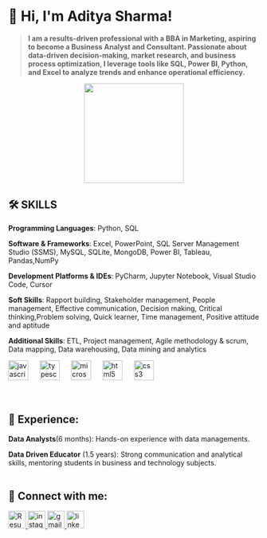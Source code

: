 # 👋 Hi, I'm Aditya Sharma!

>**I am a results-driven professional with a BBA in Marketing, aspiring to become a Business Analyst and Consultant. Passionate about data-driven decision-making, market research, and business process optimization, I leverage tools like SQL, Power BI, Python, and Excel to analyze trends and enhance operational efficiency.**
<p align="center">
<img height="200" src="https://cdn.dribbble.com/users/8619169/screenshots/16116886/media/a63d64bcccad878cb9dfdb9a9f6b6416.gif"  />
</p>

###

## 🛠️ SKILLS  

**Programming Languages**: Python, SQL 

**Software & Frameworks**: Excel, PowerPoint, SQL Server Management Studio (SSMS), MySQL, SQLite, MongoDB, Power BI, Tableau, Pandas,NumPy 

**Development Platforms & IDEs**:  PyCharm, Jupyter Notebook, Visual Studio Code, Cursor 

**Soft Skills**: Rapport building, Stakeholder management, People management, Effective communication, Decision making, Critical thinking,Problem solving, Quick learner, Time management, Positive attitude and aptitude 

**Additional Skills**: ETL, Project management, Agile methodology & scrum, Data mapping, Data warehousing, Data mining and analytics 

<div align="left">
  <img src="https://upload.wikimedia.org/wikipedia/commons/8/87/Sql_data_base_with_logo.png" height="40" alt="javascript logo"  />
  <img width="15" />
  <img src="https://upload.wikimedia.org/wikipedia/commons/c/c3/Python-logo-notext.svg" height="40" alt="typescript logo"  />
  <img width="15" />
  <img src="https://github.com/user-attachments/assets/3ee30f93-8f31-4056-865b-506725bcc546" height="40" alt="microsoft_office_excel"  />
  <img width="15" />
  <img src="https://th.bing.com/th?id=OSK.a7177a97eea720a74a2020d18260a6a0&w=46&h=46&c=11&rs=1&qlt=80&o=6&dpr=1.3&pid=SANGAM" height="40" alt="html5 logo"  />
  <img width="15" />
  <img src="https://upload.wikimedia.org/wikipedia/commons/4/4b/Tableau_Logo.png" height="40" alt="css3 logo"  />
  <img width="15" />
 
</div>
<br><br>

## 💼 Experience:

**Data Analysts**(6 months): Hands-on experience with data managements.

**Data Driven Educator** (1.5 years): Strong communication and analytical skills, mentoring students in business and technology subjects.
<br><br>

###

## 🔗 Connect with me:

<div align="left">
  
  <a href="https://github.com/Admin0149/Admin0149/blob/main/My%20Resume.pdf" target="_blank">
   <img src="https://img.shields.io/static/v1?message=Resume&logo=Resume&label=&color=FF0000&logoColor=white&labelColor=&style=for-the-badge" height="35" alt="Resume logo"  />
</a>

<a href="https://www.linkedin.com/in/aditya-sharma-429414278/" target="_blank">
   <img src="https://img.shields.io/static/v1?message=Instagram&logo=instagram&label=&color=E4405F&logoColor=white&labelColor=&style=for-the-badge" height="35" alt="instagram logo"  />
</a>

  <a href="https://www.linkedin.com/in/aditya-sharma-429414278/" target="_blank">
   <img src="https://img.shields.io/static/v1?message=Gmail&logo=gmail&label=&color=D14836&logoColor=white&labelColor=&style=for-the-badge" height="35" alt="gmail logo"  />
</a>

<a href="https://www.linkedin.com/in/aditya-sharma-429414278/" target="_blank">
   <img src="https://img.shields.io/static/v1?message=LinkedIn&logo=linkedin&label=&color=0077B5&logoColor=white&labelColor=&style=for-the-badge" height="35" alt="linkedin logo"  />
</a>

</div>





